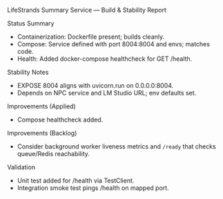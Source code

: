 LifeStrands Summary Service — Build & Stability Report

Status Summary
- Containerization: Dockerfile present; builds cleanly.
- Compose: Service defined with port 8004:8004 and envs; matches code.
- Health: Added docker-compose healthcheck for GET /health.

Stability Notes
- EXPOSE 8004 aligns with uvicorn.run on 0.0.0.0:8004.
- Depends on NPC service and LM Studio URL; env defaults set.

Improvements (Applied)
- Compose healthcheck added.

Improvements (Backlog)
- Consider background worker liveness metrics and `/ready` that checks queue/Redis reachability.

Validation
- Unit test added for /health via TestClient.
- Integration smoke test pings /health on mapped port.


